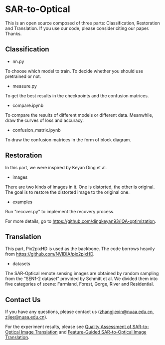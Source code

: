 # SAR-to-Optical

This is an open source composed of three parts: Classification, Restoration and Translation. If you use our code, please consider citing our paper. Thanks.

## Classification

* nn.py
 
To choose which model to train. To decide whether you should use pretrained or not.

* measure.py

To get the best results in the checkpoints and the confusion matrices.

* compare.ipynb

To compare the results of different models or different data. Meanwhile, draw the curves of loss and accuracy.

* confusion_matrix.ipynb

To draw the confusion matrices in the form of block diagram.

## Restoration

In this part, we were inspired by Keyan Ding et al.

* images

There are two kinds of images in it. One is distorted, the other is original. The goal is to restore the distorted image to the original one.

* examples

Run "recover.py" to implement the recovery process. 

For more details, go to https://github.com/dingkeyan93/IQA-optimization.

## Translation

This part, Pix2pixHD is used as the backbone. The code borrows heavily from https://github.com/NVIDIA/pix2pixHD.

* datasets

The SAR-Optical remote sensing images are obtained by random sampling from the “SEN1-2 dataset” provided by Schmitt et al. We divided them into five categories of scene: Farmland, Forest, Gorge, River and Residential.

## Contact Us

If you have any questions, please contact us (zhangjiexin@nuaa.edu.cn, zjjee@nuaa.edu.cn).

For the experiment results, please see [Quality Assessment of SAR-to-Optical Image Translation](https://www.mdpi.com/2072-4292/12/21/3472) and [Feature-Guided SAR-to-Optical Image Translation](https://ieeexplore.ieee.org/document/9063491).





